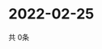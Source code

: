# 2022-02-25
  共 0条

  <!-- BEGIN -->
  <!-- 最后更新时间Fri Feb 25 2022 12:09:18 GMT+0000 (Coordinated Universal Time) -->
  
  <!-- END -->
  
  